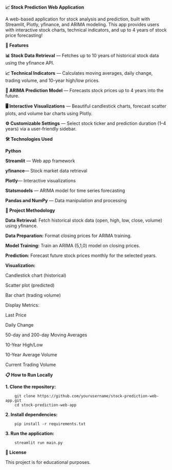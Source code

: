 **📈 Stock Prediction Web Application**

A web-based application for stock analysis and prediction, built with Streamlit, Plotly, yfinance, and ARIMA modeling.
This app provides users with interactive stock charts, technical indicators, and up to 4 years of stock price forecasting!

**🚀 Features**

**📊 Stock Data Retrieval** — Fetches up to 10 years of historical stock data using the yfinance API.

**📈 Technical Indicators** — Calculates moving averages, daily change, trading volume, and 10-year high/low prices.

**🔮 ARIMA Prediction Model** — Forecasts stock prices up to 4 years into the future.

**🖥️ Interactive Visualizations** — Beautiful candlestick charts, forecast scatter plots, and volume bar charts using Plotly.

**⚙️ Customizable Settings** — Select stock ticker and prediction duration (1–4 years) via a user-friendly sidebar.



**🛠 Technologies Used**

**Python**

**Streamlit** — Web app framework

**yfinance**— Stock market data retrieval

**Plotly**— Interactive visualizations

**Statsmodels** — ARIMA model for time series forecasting

**Pandas and NumPy** — Data manipulation and processing

**🧠 Project Methodology**

**Data Retrieval:** Fetch historical stock data (open, high, low, close, volume) using yfinance.

**Data Preparation:** Format closing prices for ARIMA training.

**Model Training:** Train an ARIMA (5,1,0) model on closing prices.

**Prediction:** Forecast future stock prices monthly for the selected years.

**Visualization:**

Candlestick chart (historical)

Scatter plot (predicted)

Bar chart (trading volume)

Display Metrics:

Last Price

Daily Change

50-day and 200-day Moving Averages

10-Year High/Low

10-Year Average Volume

Current Trading Volume


**📋 How to Run Locally**

**1. Clone the repository:**

        git clone https://github.com/yourusername/stock-prediction-web-app.git
        cd stock-prediction-web-app

**2. Install dependencies:**

        pip install -r requirements.txt

**3. Run the application:**

        streamlit run main.py


**📄 License**

This project is for educational purposes.




